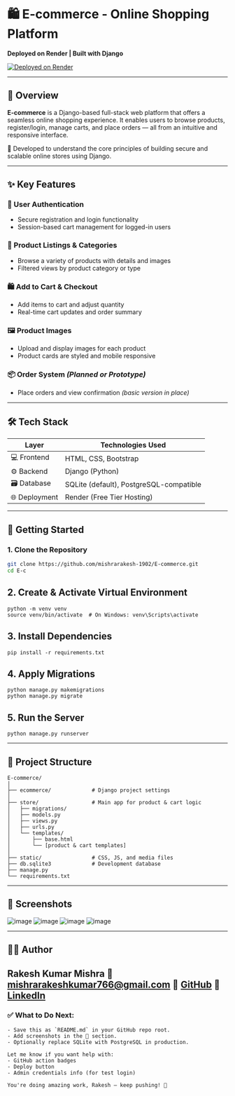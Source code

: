 # 🛍️ E-commerce - Online Shopping Platform  
**Deployed on Render | Built with Django**

[![Deployed on Render](https://img.shields.io/badge/Live-Demo-brightgreen)](https://e-commerce-4-l3fc.onrender.com/)

---

## 🧭 Overview

**E-commerce** is a Django-based full-stack web platform that offers a seamless online shopping experience. It enables users to browse products, register/login, manage carts, and place orders — all from an intuitive and responsive interface.

🛒 Developed to understand the core principles of building secure and scalable online stores using Django.

---

## ✨ Key Features

### 👤 User Authentication
- Secure registration and login functionality
- Session-based cart management for logged-in users

### 🛒 Product Listings & Categories
- Browse a variety of products with details and images
- Filtered views by product category or type

### 🛍️ Add to Cart & Checkout
- Add items to cart and adjust quantity
- Real-time cart updates and order summary

### 🖼️ Product Images
- Upload and display images for each product
- Product cards are styled and mobile responsive

### 📦 Order System *(Planned or Prototype)*
- Place orders and view confirmation *(basic version in place)*

---

## 🛠 Tech Stack

| Layer        | Technologies Used            |
|--------------|-------------------------------|
| 💻 Frontend   | HTML, CSS, Bootstrap          |
| ⚙️ Backend    | Django (Python)               |
| 🗃 Database   | SQLite (default), PostgreSQL-compatible |
| 🌐 Deployment | Render (Free Tier Hosting)    |

---

## 🚀 Getting Started

### 1. Clone the Repository

```bash
git clone https://github.com/mishrarakesh-1902/E-commerce.git
cd E-c
```
## 2. Create & Activate Virtual Environment
```
python -m venv venv
source venv/bin/activate  # On Windows: venv\Scripts\activate
```
## 3. Install Dependencies
```
pip install -r requirements.txt
```
## 4. Apply Migrations
```
python manage.py makemigrations
python manage.py migrate
```
## 5. Run the Server
```
python manage.py runserver
```
---
## 📁 Project Structure
```
E-commerce/
│
├── ecommerce/             # Django project settings
│
├── store/                 # Main app for product & cart logic
│   ├── migrations/
│   ├── models.py
│   ├── views.py
│   ├── urls.py
│   └── templates/
│       ├── base.html
│       └── [product & cart templates]
│
├── static/                # CSS, JS, and media files
├── db.sqlite3             # Development database
├── manage.py
└── requirements.txt
```
---
## 📸 Screenshots
![image](https://github.com/user-attachments/assets/629511b7-8fb6-41b7-b91b-e1af8c8d839a)
![image](https://github.com/user-attachments/assets/d6157e60-644b-4887-9ce5-263ec5ac2f0e)
![image](https://github.com/user-attachments/assets/ad3103d1-4dbd-4807-9a47-a5d3dca457bb)
![image](https://github.com/user-attachments/assets/c97ff8d8-ce52-4eed-9024-c2302f868f02)

---
## 🙋‍♂️ Author
Rakesh Kumar Mishra
📧 mishrarakeshkumar766@gmail.com
🔗 [GitHub](https://github.com/mishrarakesh-1902/E-commerce)
🔗 [LinkedIn](https://www.linkedin.com/in/rakesh-kumar-b64934284/)
---


### ✅ What to Do Next:
```
- Save this as `README.md` in your GitHub repo root.
- Add screenshots in the 📸 section.
- Optionally replace SQLite with PostgreSQL in production.

Let me know if you want help with:
- GitHub action badges
- Deploy button
- Admin credentials info (for test login)

You're doing amazing work, Rakesh — keep pushing! 🚀
```










